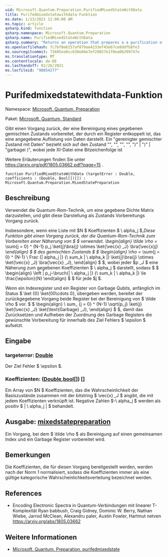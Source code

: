 ```yaml
---
uid: Microsoft.Quantum.Preparation.PurifiedMixedStateWithData
title: Purifedmixedstatewithdata-Funktion
ms.date: 1/23/2021 12:00:00 AM
ms.topic: article
qsharp.kind: function
qsharp.namespace: Microsoft.Quantum.Preparation
qsharp.name: PurifiedMixedStateWithData
qsharp.summary: "Returns an operation that prepares a a purification of a given mixed\rstate, entangled with a register representing a given collection of data.\rA \"purified mixed state with data\" refers to a state of the form Σᵢ √\U0001D45Dᵢ |\U0001D456⟩ |\U0001D465ᵢ⟩ |garbageᵢ⟩,\rwhere each \U0001D465ᵢ is a bitstring encoding additional data associated with the register |\U0001D456⟩.\r\rSee https://arxiv.org/pdf/1805.03662.pdf?page=15 for further discussion."
ms.openlocfilehash: fc7bf8e6157af079ae4233ef45e67ce8ddfb8fe3
ms.sourcegitcommit: 71605ea9cc630e84e7ef29027e1f0ea06299747e
ms.translationtype: MT
ms.contentlocale: de-DE
ms.lasthandoff: 01/26/2021
ms.locfileid: "98854277"
---
```

# <a name="purifiedmixedstatewithdata-function"></a>Purifedmixedstatewithdata-Funktion

Namespace: [Microsoft. Quantum. Preparation](xref:Microsoft.Quantum.Preparation)

Paket: [Microsoft. Quantum. Standard](https://nuget.org/packages/Microsoft.Quantum.Standard)


Gibt einen Vorgang zurück, der eine Bereinigung eines gegebenen gemischten Zustands vorbereitet, der durch ein Register entkoppelt ist, das eine angegebene Auflistung von Daten darstellt.
Ein "gereinigter gemischter Zustand mit Daten" bezieht sich auf den Zustand "", "", "", "", "⟩" | "⟩" | "garbagei ⟩", wobei jede XI-Datei eine Bitzeichenfolge ist

Weitere Erläuterungen finden Sie unter https://arxiv.org/pdf/1805.03662.pdf?page=15 .

```qsharp
function PurifiedMixedStateWithData (targetError : Double, coefficients : (Double, Bool[])[]) : Microsoft.Quantum.Preparation.MixedStatePreparation
```


## <a name="description"></a>Beschreibung

Verwendet die Quantum-Rom-Technik, um eine gegebene Dichte Matrix darzustellen, und gibt diese Darstellung als Zustands Vorbereitungs Vorgang zurück.

Insbesondere, wenn eine Liste mit $N $ Koeffizienten $ \ alpha_j $,_Diese Funktion gibt einen Vorgang zurück, der die Quantum-Rom-Technik zum Vorbereiten einer Näherung von $ $ verwendet. \begin{align} \tilde \rho = \sum_{j = 0} ^ {N-1} p_j \ket{j}\bra{j} \otimes \ket{\vec{x} _J} \bra{\vec{x}_j} \end{align} $ $ des gemischten Zustands $ $ \begin{align} \rho = \sum_{j = 0} ^ {N-1} \ Frac {| alpha_j |} {\ sum_k | \ alpha_k |} \ket{j}\bra{j} \otimes \ket{\vec{x} _J} \bra{\vec{x} _J}, \end{align} $ $, wobei jeder $p _J $ eine Näherung zum gegebenen Koeffizienten $ \ alpha_j $ darstellt, sodass $ $ \begin{align} \left | p_j-\bruch{| \ alpha_j |} {\ sum_k | \ alpha_k |} \le \frac{\epsilon}{N} \end{align} $ $ für jede $j $.

Wenn ein Indexregister und ein Register von Garbage Qubits, anfänglich im Status $ \ket {0} \ket{00\cdots 0}, übergeben werden, bereitet der zurückgegebene Vorgang beide Register bei der Bereinigung von $ \tilde \rho $ vor. $ $ \begin{align} \ sum_ {j = 0} ^ {N-1} \sqrt{p_j} \ket{j} \ket{\vec{x} _J} \ket{\text{Garbage} _J}, \end{align} $ $, damit das Zurücksetzen und Aufheben der Zuordnung des Garbage Registers die gewünschte Vorbereitung für innerhalb des Ziel Fehlers $ \epsilon $ aufsetzt.

## <a name="input"></a>Eingabe

### <a name="targeterror--double"></a>targeterror: [Double](xref:microsoft.quantum.lang-ref.double)

Der Ziel Fehler $ \epsilon $.


### <a name="coefficients--doublebool"></a>Koeffizienten: ([Double](xref:microsoft.quantum.lang-ref.double),[bool](xref:microsoft.quantum.lang-ref.bool)[]) []

Ein Array von $N $ Koeffizienten, das die Wahrscheinlichkeit der Basiszustände zusammen mit der bitstring $ \vec{x} _J $ angibt, die mit jedem Koeffizienten verknüpft ist.
Negative Zahlen $-\ alpha_j $ werden als positiv $ | \ alpha_j | $ behandelt.



## <a name="output--mixedstatepreparation"></a>Ausgabe: [mixedstatepreparation](xref:Microsoft.Quantum.Preparation.MixedStatePreparation)

Ein Vorgang, bei dem $ \tilde \rho $ als Bereinigung auf einen gemeinsamen Index und ein Garbage Register vorbereitet wird.

## <a name="remarks"></a>Bemerkungen

Die Koeffizienten, die für diesen Vorgang bereitgestellt werden, werden nach der Norm 1 normalisiert, sodass die Koeffizienten immer als eine gültige kategorische Wahrscheinlichkeitsverteilung bezeichnet werden.

## <a name="references"></a>References

- Encoding Electronic Spectra in Quantum-Verbindungen mit linearer T-Komplexität Ryan babbush, Craig Gidney, Dominic W. Berry, Nathan Wiebe, Jarrod McClean, Alexandru paler, Austin Fowler, Hartmut netven https://arxiv.org/abs/1805.03662

## <a name="see-also"></a>Weitere Informationen

- [Microsoft. Quantum. Preparation. purifedmixedstate](xref:Microsoft.Quantum.Preparation.PurifiedMixedState)